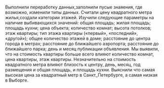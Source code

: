 
Выполнили переработку данных,заполнили пусые знаяения, где возможно, изменили типы данных. Считали цену квадратного метра жилья,создали категории этажей. Изучили следующие параметры на наличие выбивающихся значений: общая площадь; жилая площадь; площадь кухни; цена объекта; количество комнат; высота потолков; этаж квартиры; тип этажа квартиры («первый», «последний», «другой»); общее количество этажей в доме; расстояние до центра города в метрах; расстояние до ближайшего аэропорта; расстояние до ближайшего парка; день и месяц публикации объявления. Мы выявили, что на стоимость квартиры больше всего влияют количество комнат, цена квартиры, этаж квартиры. Незначительно на стоимость квадратного метра влияют близость к центру, день, месяц, год размещения и общая площадь, и площадь кухни. Выяснили что самая высокая цена за квадратный метр в Санкт_Петербурге, а самая низкая в Выборге.
